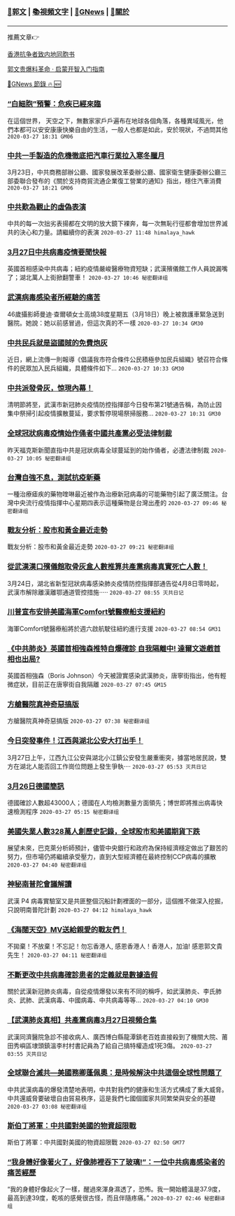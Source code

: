 ###  [:eagle:郭文](https://github.com/ourhimalayas/txt) | [:books:視頻文字](https://github.com/ourhimalayas/txt/blob/master/content/README.md) | [:newspaper:GNews](https://github.com/ourhimalayas/txt/blob/master/content/gnews/README.md) | [:pray:關於](https://github.com/ourhimalayas/home/tree/master/about)
---

推薦文章:point_right:

[香港抗争者致内地同胞书](https://github.com/ourhimalayas/news/blob/master/2019/08/a_letter_from_the_hong_kong_people.md)

[郭文贵爆料革命 · 启蒙开智入门指南](https://github.com/ourhimalayas/txt/issues/1)

[:newspaper:GNews 節錄 :fire: :new:](https://github.com/ourhimalayas/txt/blob/master/content/gnews/README.md) 



### [“白細胞”預警：危疾已經來臨](/content/gnews/1/README.md)

在這個世界， 天空之下，無數家家戶戶遍布在地球各個角落，各種異域風光，他們本都可以安安康康快樂自由的生活，一般人也都是如此，安於現狀，不過問其他  `2020-03-27 18:31 GM06`

### [中共一手製造的危機徹底把汽車行業拉入寒冬臘月](/content/gnews/2/README.md)

3月23日，中共商務部辦公廳、國家發展改革委辦公廳、國家衛生健康委辦公廳三部委聯合發布的《關於支持商貿流通企業復工營業的通知》指出，穩住汽車消費  `2020-03-27 18:21 GM06`

### [中共歎為觀止的虛偽表演](/content/gnews/3/README.md)

中共的每一次拙劣表揚都在文明的放大鏡下裸奔，每一次無恥行徑都會增加世界滅共的決心和力量。請繼續你的表演  `2020-03-27 11:48 himalaya_hawk`

### [3月27日中共病毒疫情要聞快報](/content/gnews/4/README.md)

英國首相感染中共病毒；紐約疫情嚴峻醫療物資短缺；武漢殯儀館工作人員說漏嘴了；湖北萬人上街掀翻警車！  `2020-03-27 10:46 秘密翻译组`

### [武漢病毒感染者所經驗的痛苦](/content/gnews/5/README.md)

46歲攝影師曼迪·查爾頓女士高燒38度星期五（3月18日）晚上被救護車緊急送到醫院。她說：她以前感冒過，但這次真的不一樣  `2020-03-27 10:34 GM30`

### [中共民兵就是盜國賊的免費炮灰](/content/gnews/6/README.md)

近日，網上流傳一則報導《倡議我市符合條件公民積極參加民兵組織》號召符合條件的民眾加入民兵組織，具體條件如下...  `2020-03-27 10:33 GM30`

### [中共派發骨灰，惊現內幕！](/content/gnews/7/README.md)

清明節將至，武漢市新冠肺炎疫情防控指揮部今日發布第21號通告稱，為防止因集中祭掃引起疫情擴散蔓延，要求暫停現場祭掃服務...  `2020-03-27 10:31 GM30`

### [全球冠狀病毒疫情始作俑者中國共產黨必受法律制裁](/content/gnews/8/README.md)

昨天福克斯新聞直指中共是冠狀病毒全球蔓延到的始作俑者，必遭法律制裁  `2020-03-27 10:05 秘密翻译组`

### [台灣自強不息，測試抗疫新藥](/content/gnews/9/README.md)

一種治療瘧疾的藥物喹啉最近被作為治療新冠病毒的可能藥物引起了廣泛關注。台灣中央流行疫情指揮中心星期四表示這種藥物是台灣出產的  `2020-03-27 09:46 秘密翻译组`

### [戰友分析：股市和黃金最近走勢](/content/gnews/10/README.md)

戰友分析：股市和黃金最近走勢  `2020-03-27 09:21 秘密翻译组`

### [從武漢漢口殯儀館取骨灰盒人數推算共產黨病毒真實死亡人數！](/content/gnews/11/README.md)

3月24日，湖北省新型冠狀病毒感染肺炎疫情防控指揮部通告從4月8日零時起，武漢市解除離漢離鄂通道管控措施·····  `2020-03-27 08:55 灭共日记`

### [川普宣布安排美國海軍Comfort號醫療船支援紐約](/content/gnews/12/README.md)

海軍Comfort號醫療船將於週六啟航駛往紐約進行支援  `2020-03-27 08:54 GM31`

### [《中共肺炎》英國首相強森推特自爆確診 自我隔離中! 達爾文遊戲首相也出局?](/content/gnews/13/README.md)

英國首相強森（Boris Johnson）今天被證實感染武漢肺炎，唐寧街指出，他有輕微症狀，目前正在唐寧街自我隔離  `2020-03-27 07:45 GM15`

### [方艙醫院真神奇惡搞版](/content/gnews/14/README.md)

方艙醫院真神奇惡搞版  `2020-03-27 07:38 秘密翻译组`

### [今日突發事件！江西與湖北公安大打出手！](/content/gnews/15/README.md)

3月27日上午，江西九江公安與湖北小江鎮公安發生嚴重衝突，據當地居民說，雙方在湖北人能否回工作崗位問題上發生爭執····  `2020-03-27 05:53 灭共日记`

### [3月26日德國簡訊](/content/gnews/16/README.md)

德國確診人數超43000人；德國在人均檢測數量方面領先；博世即將推出病毒快速檢測程序  `2020-03-27 05:15 秘密翻译组`

### [美國失業人數328萬人創歷史記錄，全球股市和美國期貨下跌](/content/gnews/17/README.md)

展望未來，巴克萊分析師預計，儘管中央銀行和政府為保持經濟穩定做出了艱苦的努力，但市場仍將繼續承受壓力，直到大型經濟體在最終控制CCP病毒的擴散  `2020-03-27 04:40 秘密翻译组`

### [神秘南普陀會議解讀](/content/gnews/18/README.md)

武漢 P4 病毒實驗室又是共匪整個沉船計劃裡面的一部分，這個推不做深入挖掘，只說明南普陀計劃  `2020-03-27 04:12 himalaya_hawk`

### [《海闊天空》MV送給親愛的戰友們！](/content/gnews/19/README.md)

不拋棄！不放棄！不忘記！勿忘香港人, 感恩香港人！香港人，加油! 感恩郭文貴先生！  `2020-03-27 04:11 秘密翻译组`

### [不斷更改中共病毒確診患者的定義就是數據造假](/content/gnews/20/README.md)

關於武漢新冠肺炎病毒，自從疫情爆發以來有不同的稱呼，如武漢肺炎、李氏肺炎、武肺、武漢病毒、中國病毒、中共病毒等等...  `2020-03-27 04:10 GM30`

### [【武漢肺炎真相】共產黨病毒3月27日視頻合集](/content/gnews/21/README.md)

武漢同濟醫院急診不接收病人、廣西博白縣龍潭鎮老百姓直接殺到了機關大院、莆田秀嶼區埭頭鎮溫李村村書記員為了給自己搞特權造成1死3傷。  `2020-03-27 03:55 灭共日记`

### [全球聯合滅共—美國務卿蓬佩奧：是時候解決中共這個全球性問題了](/content/gnews/22/README.md)

中共武漢病毒的爆發清楚地表明，中共對我們的健康和生活方式構成了重大威脅。中共還威脅要破壞自由貿易秩序，這是我們七國個國家共同繁榮與安全的基礎  `2020-03-27 03:08 秘密翻译组`

### [斯伯丁將軍：中共國對美國的物資超限戰](/content/gnews/23/README.md)

斯伯丁將軍：中共國對美國的物資超限戰  `2020-03-27 02:50 GM77`

### [“我身體好像著火了，好像肺裡吞下了玻璃!”：一位中共病毒感染者的痛苦經歷](/content/gnews/24/README.md)

“我的身體好像起火了一樣，醒過來渾身濕透了，恐怖。我一開始體溫是37.9度，最高到達39度，乾咳的感覺很古怪，而且伴隨疼痛。”  `2020-03-27 02:46 秘密翻译组`

